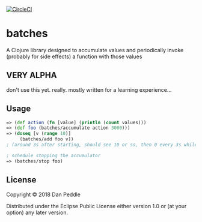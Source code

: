 
[![CircleCI](https://circleci.com/gh/dazld/batches/tree/master.svg?style=svg)](https://circleci.com/gh/dazld/batches/tree/master)
# batches

A Clojure library designed to accumulate values and periodically invoke (probably for side effects) a function with those values

## VERY ALPHA

don't use this yet. really. mostly written for a learning experience... 

## Usage
```clojure
=> (def action (fn [value] (println (count values)))
=> (def foo (batches/accumulate action 3000)))
=> (doseq [v (range 10)]
     (batches/add foo v))
; (around 3s after starting, should see 10 or so, then 0 every 3s while not adding new ints)

; schedule stopping the accumulator
=> (batches/stop foo)

```

## License

Copyright © 2018 Dan Peddle

Distributed under the Eclipse Public License either version 1.0 or (at
your option) any later version.
